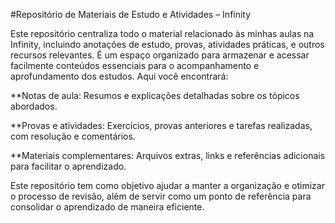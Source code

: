 #Repositório de Materiais de Estudo e Atividades – Infinity

Este repositório centraliza todo o material relacionado às minhas aulas na Infinity, incluindo anotações de estudo, provas, atividades práticas, e outros recursos relevantes. É um espaço organizado para armazenar e acessar facilmente conteúdos essenciais para o acompanhamento e aprofundamento dos estudos.
Aqui você encontrará:

**Notas de aula: Resumos e explicações detalhadas sobre os tópicos abordados.

**Provas e atividades: Exercícios, provas anteriores e tarefas realizadas, com resolução e comentários.

**Materiais complementares: Arquivos extras, links e referências adicionais para facilitar o aprendizado.


Este repositório tem como objetivo ajudar a manter a organização e otimizar o processo de revisão, além de servir como um ponto de referência para consolidar o aprendizado de maneira eficiente.
